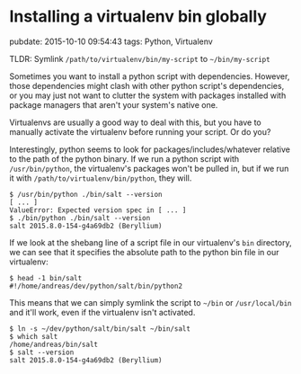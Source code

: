 # Installing a virtualenv bin globally
pubdate: 2015-10-10 09:54:43
tags: Python, Virtualenv

TLDR: Symlink `/path/to/virtualenv/bin/my-script` to `~/bin/my-script`

Sometimes you want to install a python script with dependencies. However, those dependencies might clash with other python script's dependencies, or you may just not want to clutter the system with packages installed with package managers that aren't your system's native one.

Virtualenvs are usually a good way to deal with this, but you have to manually activate the virtualenv before running your script. Or do you?

Interestingly, python seems to look for packages/includes/whatever relative to the path of the python binary. If we run a python script with `/usr/bin/python`, the virtualenv's packages won't be pulled in, but if we run it with `/path/to/virtualenv/bin/python`, they will.

	$ /usr/bin/python ./bin/salt --version
	[ ... ]
	ValueError: Expected version spec in [ ... ]
	$ ./bin/python ./bin/salt --version
	salt 2015.8.0-154-g4a69db2 (Beryllium)

If we look at the shebang line of a script file in our virtualenv's `bin` directory, we can see that it specifies the absolute path to the python bin file in our virtualenv:

	$ head -1 bin/salt
	#!/home/andreas/dev/python/salt/bin/python2

This means that we can simply symlink the script to `~/bin` or `/usr/local/bin` and it'll work, even if the virtualenv isn't activated.

	$ ln -s ~/dev/python/salt/bin/salt ~/bin/salt
	$ which salt
	/home/andreas/bin/salt
	$ salt --version
	salt 2015.8.0-154-g4a69db2 (Beryllium)
